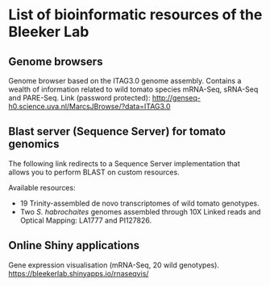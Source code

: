 # List of bioinformatic resources of the Bleeker Lab

## Genome browsers

Genome browser based on the ITAG3.0 genome assembly. 
Contains a wealth of information related to wild tomato species mRNA-Seq, sRNA-Seq and PARE-Seq.
Link (password protected): http://genseq-h0.science.uva.nl/MarcsJBrowse/?data=ITAG3.0

## Blast server (Sequence Server) for tomato genomics

The following link redirects to a Sequence Server implementation that allows you to perform BLAST on custom resources.

Available resources:
- 19 Trinity-assembled de novo transcriptomes of wild tomato genotypes.  
- Two *S. habrochaites* genomes assembled through 10X Linked reads and Optical Mapping: LA1777 and PI127826.


## Online Shiny applications

Gene expression visualisation (mRNA-Seq, 20 wild genotypes).    
https://bleekerlab.shinyapps.io/rnaseqvis/
